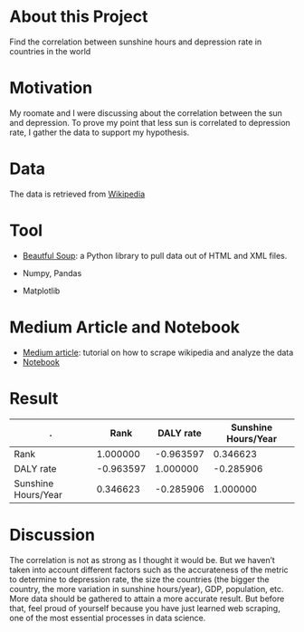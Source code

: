 # About this Project

Find the correlation between sunshine hours and depression rate in countries in the world

# Motivation

My roomate and I were discussing about the correlation between the sun and depression. To prove my point that less sun is correlated to depression rate, I gather the data to support my hypothesis. 

# Data

The data is retrieved from [Wikipedia](https://en.wikipedia.org/wiki/Epidemiology_of_depression)

# Tool

* [Beautful Soup](https://www.crummy.com/software/BeautifulSoup/bs4/doc/): a Python library to pull data out of HTML and XML files. 

* Numpy, Pandas
* Matplotlib

# Medium Article and Notebook
* [Medium article](https://towardsdatascience.com/step-by-step-tutorial-web-scraping-wikipedia-with-beautifulsoup-48d7f2dfa52d?source=friends_link&sk=9d0e6525636b60b7457b658e64889a92): tutorial on how to scrape wikipedia and analyze the data
* [Notebook](https://github.com/khuyentran1401/Web-Scrapping-Wikipedia/blob/master/Web%20scrap%20wikipedia.ipynb)

# Result

. | Rank | DALY rate | Sunshine Hours/Year
------------ |------------ | ------------ | ------------ 
Rank | 1.000000	| -0.963597	| 0.346623
DALY rate	| -0.963597 |	1.000000 | -0.285906
Sunshine Hours/Year |	0.346623 | -0.285906	| 1.000000

# Discussion

The correlation is not as strong as I thought it would be. But we haven’t taken into account different factors such as the accurateness of the metric to determine to depression rate, the size the countries (the bigger the country, the more variation in sunshine hours/year), GDP, population, etc. More data should be gathered to attain a more accurate result. But before that, feel proud of yourself because you have just learned web scraping, one of the most essential processes in data science.


